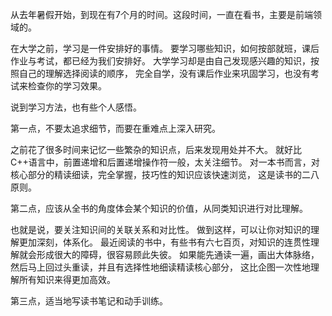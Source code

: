 从去年暑假开始，到现在有7个月的时间。这段时间，一直在看书，主要是前端领域的。

在大学之前，学习是一件安排好的事情。
要学习哪些知识，如何按部就班，课后作业与考试，都已经为我们安排好。
大学学习却是由自己发现感兴趣的知识，按照自己的理解选择阅读的顺序，
完全自学，没有课后作业来巩固学习，也没有考试来检查你的学习效果。

说到学习方法，也有些个人感悟。

第一点，不要太追求细节，而要在重难点上深入研究。

之前花了很多时间来记忆一些繁杂的知识点，后来发现用处并不大。
就好比C++语言中，前置递增和后置递增操作符一般，太关注细节。
对一本书而言，对核心部分的精读细读，完全掌握，技巧性的知识应该快速浏览，
这是读书的二八原则。

第二点，应该从全书的角度体会某个知识的价值，从同类知识进行对比理解。

也就是说，要关注知识间的关联关系和对比性。
做到这样，可以让你对知识的理解更加深刻，体系化。
最近阅读的书中，有些书有六七百页，对知识的连贯性理解就会形成很大的障碍，很容易顾此失彼。
如果能先通读一遍，画出大体脉络，然后马上回过头重读，并且有选择性地细读精读核心部分，
这比企图一次性地理解所有知识来得更加高效。

第三点，适当地写读书笔记和动手训练。